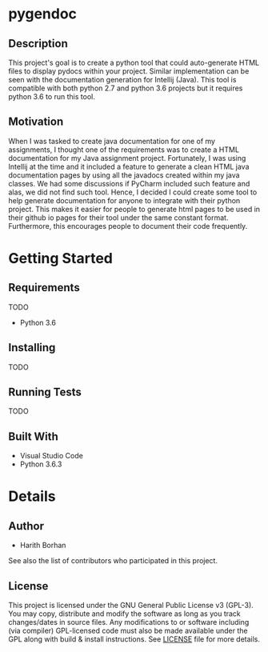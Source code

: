 # pygendoc
## Description
This project's goal is to create a python tool that could auto-generate HTML files to display pydocs within your project. Similar implementation can be seen with the documentation generation for Intellij (Java). This tool is compatible with both python 2.7 and python 3.6 projects but it requires python 3.6 to run this tool.
## Motivation
When I was tasked to create java documentation for one of my assignments, I thought one of the requirements was to create a HTML documentation for my Java assignment project. Fortunately, I was using Intellij at the time and it included a feature to generate a clean HTML java documentation pages by using all the javadocs created within my java classes. We had some discussions if PyCharm included such feature and alas, we did not find such tool. Hence, I decided I could create some tool to help generate documentation for anyone to integrate with their python project. This makes it easier for people to generate html pages to be used in their github io pages for their tool under the same constant format. Furthermore, this encourages people to document their code frequently.
# Getting Started
## Requirements
TODO
+ Python 3.6
## Installing
TODO
## Running Tests
TODO
## Built With
+ Visual Studio Code
+ Python 3.6.3
# Details
## Author
+ Harith Borhan

See also the list of contributors who participated in this project.
## License
This project is licensed under the GNU General Public License v3 (GPL-3). You may copy, distribute and modify the software as long as you track changes/dates in source files. Any modifications to or software including (via compiler) GPL-licensed code must also be made available under the GPL along with build & install instructions. See [LICENSE](LICENSE) file for more details.